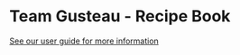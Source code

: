 # Team Gusteau - Recipe Book

[See our user guide for more information](https://team-gusteaus-recipe-book.atlassian.net/wiki/spaces/CUG/overview)
